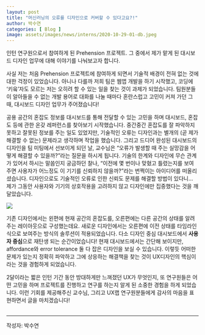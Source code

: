 ```yaml
---
layout: post
title: "머신러닝의 오류를 디자인으로 커버할 수 있다고요?!"
author: 박수연
categories: [ Blog ]
image: assets/images/news/interns/2020-10-29-01-db.jpeg
---
```


인턴 연구원으로서 참여하게 된 Prehension 프로젝트.
그 중에서 제가 맡게 된 대시보드 디자인 업무에 대해 이야기를 나눠보고자 합니다. <br>

사실 저는 처음 Prehension 프로젝트에 참여하게 되면서 기술적 배경이 전혀 없는 것에 대한 걱정이 있었습니다. 아니나 다를까 저희 팀은 웹앱 개발을 하기 시작했고, 코딩에 ‘키읔’자도 모르는 저는 오히려 할 수 있는 일을 찾는 것이 과제가 되었습니다. 팀원분들이 알아들을 수 없는 개발 용어로 대화를 나눌 때마다 혼란스럽고 고민이 커져 가던 그때, 대시보드 디자인 업무가 주어졌습니다! <br>

공용 공간의 혼잡도 정보를 대시보드를 통해 전달할 수 있는 고민을 하며 대시보드, 혼잡도 등에 관한 온갖 레퍼런스를 찾아보기 시작했습니다. 중간중간 혼잡도를 잘 파악하지 못하고 잘못된 정보를 주는 일도 있었지만, 기술적인 오류는 디자인과는 별개의 (곧 제가 해결할 수 없는) 문제라고 생각하며 작업을 했습니다. 그리고 드디어 완성된 대시보드의 디자인을 팀 미팅에서 선보이게 되던 날, 교수님은 “오류가 발생할 때 주는 실망감을 어떻게 해결할 수 있을까?”라는 질문을 하시게 됩니다. 기술의 한계와 디자인에 무슨 관계가 있어서 하시는 말씀인지 궁금하던 찰나, “이전에 몇 번이나 맞혔고 틀렸는지를 보여주면 사용자가 어느정도 이 기기를 신뢰하지 않을까?”라는 번쩍이는 아이디어를 떠올리셨습니다. 디자인으로도 기술적인 오류로 인한 신뢰도 문제를 해결할 방법이 있다니... 제가 그동안 사용자와 기기의 상호작용을 고려하지 않고 디자인에만 집중했다는 것을 깨달았습니다. <br>

<img src="{{site.baseurl}}/assets/images/news/interns/2020-10-29-01-db.jpeg">

기존 디자인에서는 왼편에 현재 공간의 혼잡도를, 오른편에는 다른 공간의 상태를 알려주는 레이아웃으로 구성했는데요. 새로운 디자인에서는 오른편에 이전 상태를 타임라인식으로 보여주는 방식의 솔루션이 적용되었습니다. 다소 디자인 중심 대시보드에서 **사용자 중심**으로 재탄생 되는 순간이었습니다! 현재 대시보드에서는 간단해 보이지만, affordance와 error tolerance 둘 다 잡은 디자인을 보실 수 있습니다. 이렇듯 어떠한 문제가 있는지 정확히 파악하고 그에 상응하는 해결책을 찾는 것이 UX디자인의 핵심이라는 것을 경험하게 되었습니다. <br>

2달이라는 짧은 인턴 기간 동안 방대하게만 느껴졌던 UX가 무엇인지, 또 연구원들은 어떤 고민을 하며 프로젝트를 진행하고 연구를 하는지 알게 된 소중한 경험을 하게 되었습니다. 이런 기회를 제공해주신 교수님, 그리고 UX랩 연구원분들에게 감사의 마음을 표현하면서 글을 마치겠습니다!
<br><br>
<hr>
작성자: 박수연 <br>